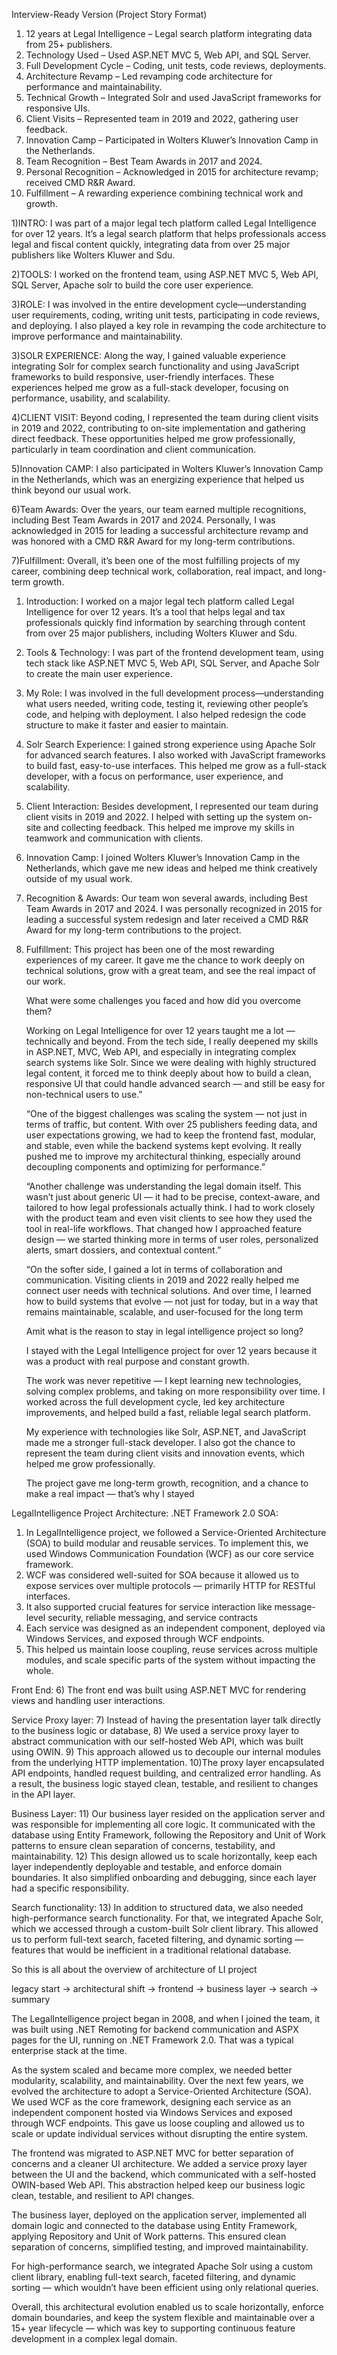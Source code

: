 Interview-Ready Version (Project Story Format)
1) 12 years at Legal Intelligence – Legal search platform integrating data from 25+ publishers.
2) Technology Used – Used ASP.NET MVC 5, Web API, and SQL Server.
3) Full Development Cycle – Coding, unit tests, code reviews, deployments.
4) Architecture Revamp – Led revamping code architecture for performance and maintainability.
5) Technical Growth – Integrated Solr and used JavaScript frameworks for responsive UIs.
6) Client Visits – Represented team in 2019 and 2022, gathering user feedback.
7) Innovation Camp – Participated in Wolters Kluwer’s Innovation Camp in the Netherlands.
8) Team Recognition – Best Team Awards in 2017 and 2024.
9) Personal Recognition – Acknowledged in 2015 for architecture revamp; received CMD R&R Award.
10) Fulfillment – A rewarding experience combining technical work and growth.

1)INTRO: I was part of a major legal tech platform called Legal Intelligence for over 12 years. It’s a legal search platform that helps professionals access legal and fiscal content quickly, integrating data from over 25 major publishers like Wolters Kluwer and Sdu.

2)TOOLS: I worked on the frontend team, using ASP.NET MVC 5, Web API, SQL Server, Apache solr  to build the core user experience. 

3)ROLE: I was involved in the entire development cycle—understanding user requirements, coding, writing unit tests, participating in code reviews, and deploying. I also played a key role in revamping the code architecture to improve performance and maintainability.

3)SOLR EXPERIENCE:  Along the way, I gained valuable experience integrating Solr for complex search functionality and using JavaScript frameworks to build responsive, user-friendly interfaces. These experiences helped me grow as a full-stack developer, focusing on performance, usability, and scalability.

4)CLIENT VISIT: Beyond coding, I represented the team during client visits in 2019 and 2022, contributing to on-site implementation and gathering direct feedback. These opportunities helped me grow professionally, particularly in team coordination and client communication.

5)Innovation CAMP: I also participated in Wolters Kluwer’s Innovation Camp in the Netherlands, which was an energizing experience that helped us think beyond our usual work.

6)Team Awards: Over the years, our team earned multiple recognitions, including Best Team Awards in 2017 and 2024. Personally, I was acknowledged in 2015 for leading a successful architecture revamp and was honored with a CMD R&R Award for my long-term contributions.

7)Fulfillment: Overall, it’s been one of the most fulfilling projects of my career, combining deep technical work, collaboration, real impact, and long-term growth.

1) Introduction:
I worked on a major legal tech platform called Legal Intelligence for over 12 years. It’s a tool that helps legal and tax professionals quickly find information by searching through content from over 25 major publishers, including Wolters Kluwer and Sdu.

2) Tools & Technology:
I was part of the frontend development team, using tech stack like ASP.NET MVC 5, Web API, SQL Server, and Apache Solr to create the main user experience.

3) My Role:
I was involved in the full development process—understanding what users needed, writing code, testing it, reviewing other people’s code, and helping with deployment. I also helped redesign the code structure to make it faster and easier to maintain.

4) Solr Search Experience:
I gained strong experience using Apache Solr for advanced search features. I also worked with JavaScript frameworks to build fast, easy-to-use interfaces. This helped me grow as a full-stack developer, with a focus on performance, user experience, and scalability.

5) Client Interaction:
Besides development, I represented our team during client visits in 2019 and 2022. I helped with setting up the system on-site and collecting feedback. This helped me improve my skills in teamwork and communication with clients.

6) Innovation Camp:
I joined Wolters Kluwer’s Innovation Camp in the Netherlands, which gave me new ideas and helped me think creatively outside of my usual work.

7) Recognition & Awards:
Our team won several awards, including Best Team Awards in 2017 and 2024. I was personally recognized in 2015 for leading a successful system redesign and later received a CMD R&R Award for my long-term contributions to the project.

8) Fulfillment:
This project has been one of the most rewarding experiences of my career. It gave me the chance to work deeply on technical solutions, grow with a great team, and see the real impact of our work.
	

	
	What were some challenges you faced and how did you overcome them?
	
	
	Working on Legal Intelligence for over 12 years taught me a lot — technically and beyond. From the tech side, I really deepened my skills in ASP.NET, MVC, Web API, and especially in integrating complex search systems like Solr. Since we were dealing with highly structured legal content, it forced me to think deeply about how to build a clean, responsive UI that could handle advanced search — and still be easy for non-technical users to use.”

    “One of the biggest challenges was scaling the system — not just in terms of traffic, but content. With over 25 publishers feeding data, and user expectations growing, we had to keep the frontend fast, modular, and stable, even while the backend systems kept evolving. It really pushed me to improve my architectural thinking, especially around decoupling components and optimizing for performance.”

    “Another challenge was understanding the legal domain itself. This wasn’t just about generic UI — it had to be precise, context-aware, and tailored to how legal professionals actually think. I had to work closely with the product team and even visit clients to see how they used the tool in real-life workflows. That changed how I approached feature design — we started thinking more in terms of user roles, personalized alerts, smart dossiers, and contextual content.”

    “On the softer side, I gained a lot in terms of collaboration and communication. Visiting clients in 2019 and 2022 really helped me connect user needs with technical solutions. And over time, I learned how to build systems that evolve — not just for today, but in a way that remains maintainable, scalable, and user-focused for the long term
	
	Amit what is the reason to stay in legal intelligence project so long?
	
	I stayed with the Legal Intelligence project for over 12 years because it was a product with real purpose and constant growth.
	
	The work was never repetitive — I kept learning new technologies, solving complex problems, and taking on more responsibility over time. 
	I worked across the full development cycle, led key   architecture improvements, and helped build a fast, reliable legal search platform. 
	
	My experience with technologies like Solr, ASP.NET, and JavaScript made me a stronger full-stack developer. I also got the chance to represent the team during client visits and innovation events, which helped me grow professionally. 
	
	The project gave me long-term growth, recognition, and a chance to make a real impact — that’s why I stayed
	
LegalIntelligence Project Architecture: 
.NET Framework 2.0
SOA:
1) In LegalIntelligence project, we followed a Service-Oriented Architecture (SOA) to build modular and reusable services. 
To implement this, we used Windows Communication Foundation (WCF) as our core service framework. 
2) WCF was considered well-suited for SOA because it allowed us to expose services over multiple protocols — primarily HTTP for RESTful interfaces.
3) It also supported crucial features for service interaction like message-level security, reliable messaging, and service contracts
4) Each service was designed as an independent component, deployed via Windows Services, and exposed through WCF endpoints. 
5) This helped us maintain loose coupling, reuse services across multiple modules, and scale specific parts of the system without impacting the whole.

Front End:
6) The front end was built using ASP.NET MVC for rendering views and handling user interactions.

Service Proxy layer:
7) Instead of having the presentation layer talk directly to the business logic or database,
8) We used a service proxy layer to abstract communication with our self-hosted Web API, which was built using OWIN. 
9) This approach allowed us to decouple our internal modules from the underlying HTTP implementation. 
10)The proxy layer encapsulated API endpoints, handled request building, and centralized error handling. 
As a result, the business logic stayed clean, testable, and resilient to changes in the API layer.

Business Layer:
11) Our business layer resided on the application server and was responsible for implementing all core logic. 
It communicated with the database using Entity Framework, following the Repository and Unit of Work patterns to ensure clean separation of concerns, testability, and maintainability.
12) This design allowed us to scale horizontally, keep each layer independently deployable and testable, and enforce domain boundaries. It also simplified onboarding and debugging, since each layer had a specific responsibility.

Search functionality:
13) In addition to structured data, we also needed high-performance search functionality. For that, we integrated Apache Solr, which we accessed through a custom-built Solr client library. This allowed us to perform full-text search, faceted filtering, and dynamic sorting — features that would be inefficient in a traditional relational database.

So this is all about the overview of architecture of LI project

legacy start → architectural shift → frontend → business layer → search → summary

The LegalIntelligence project began in 2008, and when I joined the team, it was built using .NET Remoting for backend communication and ASPX pages for the UI, running on .NET Framework 2.0. That was a typical enterprise stack at the time.

As the system scaled and became more complex, we needed better modularity, scalability, and maintainability. Over the next few years, we evolved the architecture to adopt a Service-Oriented Architecture (SOA). We used WCF as the core framework, designing each service as an independent component hosted via Windows Services and exposed through WCF endpoints. This gave us loose coupling and allowed us to scale or update individual services without disrupting the entire system.

The frontend was migrated to ASP.NET MVC for better separation of concerns and a cleaner UI architecture. We added a service proxy layer between the UI and the backend, which communicated with a self-hosted OWIN-based Web API. This abstraction helped keep our business logic clean, testable, and resilient to API changes.

The business layer, deployed on the application server, implemented all domain logic and connected to the database using Entity Framework, applying Repository and Unit of Work patterns. This ensured clean separation of concerns, simplified testing, and improved maintainability.

For high-performance search, we integrated Apache Solr using a custom client library, enabling full-text search, faceted filtering, and dynamic sorting — which wouldn’t have been efficient using only relational queries.

Overall, this architectural evolution enabled us to scale horizontally, enforce domain boundaries, and keep the system flexible and maintainable over a 15+ year lifecycle — which was key to supporting continuous feature development in a complex legal domain.
